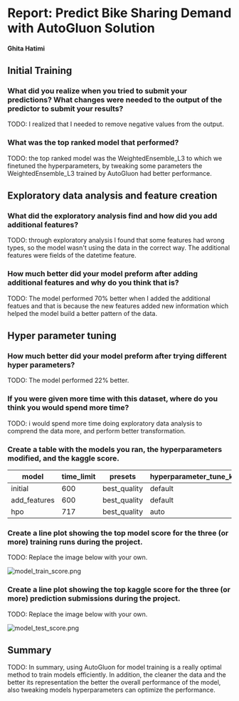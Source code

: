 # Report: Predict Bike Sharing Demand with AutoGluon Solution
#### Ghita Hatimi

## Initial Training
### What did you realize when you tried to submit your predictions? What changes were needed to the output of the predictor to submit your results?
TODO: I realized that I needed to remove negative values from the output.

### What was the top ranked model that performed?
TODO: the top ranked model was the WeightedEnsemble_L3 to which we finetuned the hyperparameters, by tweaking some parameters the WeightedEnsemble_L3 trained by AutoGluon had better performance.

## Exploratory data analysis and feature creation
### What did the exploratory analysis find and how did you add additional features?
TODO: through exploratory analysis I found that some features had wrong types, so the model wasn't using the data in the correct way. The additional features were fields of the datetime feature. 

### How much better did your model preform after adding additional features and why do you think that is?
TODO: The model performed 70% better when I added the additional featues and that is because the new features added new information which helped the model build a better pattern of the data.

## Hyper parameter tuning
### How much better did your model preform after trying different hyper parameters?
TODO: The model performed 22% better.

### If you were given more time with this dataset, where do you think you would spend more time?
TODO: i would spend more time doing exploratory data analysis to comprend the data more, and perform better transformation.

### Create a table with the models you ran, the hyperparameters modified, and the kaggle score.
|model|time_limit|presets|hyperparameter_tune_kwargs|score|
|--|--|--|--|--|
|initial|600|best_quality|default|1.86|
|add_features|600|best_quality|default|0.54|
|hpo|717|best_quality|auto|0.48|

### Create a line plot showing the top model score for the three (or more) training runs during the project.

TODO: Replace the image below with your own.

![model_train_score.png](nd009t-c1-intro-to-ml-project-starter/model_train_score.png)

### Create a line plot showing the top kaggle score for the three (or more) prediction submissions during the project.

TODO: Replace the image below with your own.

![model_test_score.png](nd009t-c1-intro-to-ml-project-starter/model_test_score.png)

## Summary
TODO: In summary, using AutoGluon for model training is a really optimal method to train models efficiently. In addition, 
the cleaner the data and the better its representation the better the overall performance of the model, also tweaking models hyperparameters can optimize the performance.
